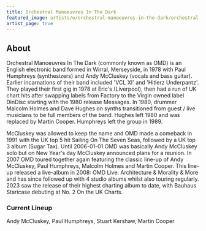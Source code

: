 ```yaml
---
title: Orchestral Manoeuvres In The Dark
featured_image: artists/o/orchestral-manoeuvres-in-the-dark/orchestral-manoeuvres-in-the-dark.jpg
artist_page: true
---
```

## About

Orchestral Manoeuvres In The Dark (commonly known as OMD) is an English electronic band formed in Wirral, Merseyside, in 1978 with Paul Humphreys (synthesizers) and Andy McCluskey (vocals and bass guitar). Earlier incarnations of their band included 'VCL XI' and 'Hitlerz Underpantz'. They played their first gig in 1978 at Eric's (Liverpool), then had a run of UK chart hits after swapping labels from Factory to the Virgin owned label DinDisc starting with the 1980 release Messages. In 1980, drummer Malcolm Holmes and Dave Hughes on synths transitioned from guest / live musicians to be full members of the band. Hughes left 1980 and was replaced by Martin Cooper. Humphreys left the group in 1989.

McCluskey was allowed to keep the name and OMD made a comeback in 1991 with the UK top 5 hit Sailing On The Seven Seas, followed by a UK top 3 album (Sugar Tax). Until 2006-01-01 OMD was basically Andy McCluskey solo but on New Year's day McCluskey announced plans for a reunion. In 2007 OMD toured together again featuring the classic line-up of Andy McCluskey, Paul Humphreys, Malcolm Holmes and Martin Cooper. This line-up released a live-album in 2008: OMD Live: Architecture & Morality & More and has since followed up with 4 studio albums whilst also touring regularly. 2023 saw the release of their highest charting album to date, with Bauhaus Staricase debuting at No. 2 On the UK Charts.

### Current Lineup

Andy McCluskey, Paul Humphreys, Stuart Kershaw, Martin Cooper

